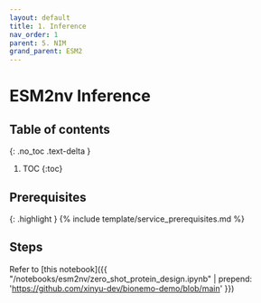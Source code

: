 ```yaml
---
layout: default
title: 1. Inference
nav_order: 1
parent: 5. NIM
grand_parent: ESM2
---
```

# ESM2nv Inference

## Table of contents
{: .no_toc .text-delta }

1. TOC
{:toc}


## Prerequisites

{: .highlight }
{% include template/service_prerequisites.md %}

## Steps
Refer to [this notebook]({{ "/notebooks/esm2nv/zero_shot_protein_design.ipynb" | prepend: 'https://github.com/xinyu-dev/bionemo-demo/blob/main' }})